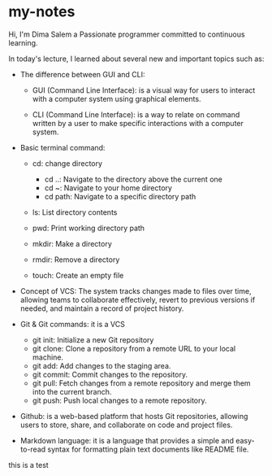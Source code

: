 # my-notes

Hi, I'm Dima Salem a Passionate programmer committed to continuous learning.

In today's lecture, I learned about several new and important topics such as:

- The difference between GUI and CLI:

  - GUI (Command Line Interface): is a visual way for users to interact with a computer system using graphical elements.

  - CLI (Command Line Interface): is a way to relate on command written by a user to make specific interactions with a computer system.

- Basic terminal command:

  - cd: change directory

    - cd ..: Navigate to the directory above the current one
    - cd ~: Navigate to your home directory
    - cd path: Navigate to a specific directory path

  - ls: List directory contents
  - pwd: Print working directory path
  - mkdir: Make a directory
  - rmdir: Remove a directory
  - touch: Create an empty file

- Concept of VCS: The system tracks changes made to files over time, allowing teams to collaborate effectively, revert to previous versions if needed, and maintain a record of project history.

- Git & Git commands: it is a VCS

  - git init: Initialize a new Git repository
  - git clone: Clone a repository from a remote URL to your local machine.
  - git add: Add changes to the staging area.
  - git commit: Commit changes to the repository.
  - git pull: Fetch changes from a remote repository and merge them into the current branch.
  - git push: Push local changes to a remote repository.

- Github: is a web-based platform that hosts Git repositories, allowing users to store, share, and collaborate on code and project files.

- Markdown language: it is a language that provides a simple and easy-to-read syntax for formatting plain text documents like README file.

this is a test
